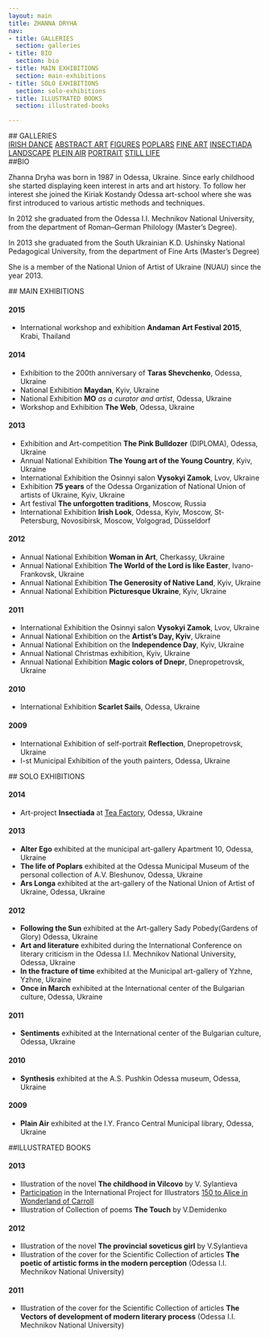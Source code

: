 ```yaml
---
layout: main
title: ZHANNA DRYHA
nav:
- title: GALLERIES
  section: galleries
- title: BIO
  section: bio
- title: MAIN EXHIBITIONS
  section: main-exhibitions
- title: SOLO EXHIBITIONS
  section: solo-exhibitions
- title: ILLUSTRATED BOOKS
  section: illustrated-books

---
```


  

<div class="section" id="galleries"/>
## GALLERIES

<div class="galleries">
<a href="gallery/irish-dance/" class="gallery">IRISH DANCE</a>
<a href="gallery/abstract-art/" class="gallery">ABSTRACT ART</a>
<a href="gallery/figures/" class="gallery">FIGURES</a>
<a href="gallery/poplars/" class="gallery">POPLARS</a>
<a href="gallery/fine-art/" class="gallery">FINE ART</a>
<a href="gallery/insectiada/" class="gallery">INSECTIADA</a>
<a href="gallery/landscape/" class="gallery">LANDSCAPE</a>
<a href="gallery/plein-air/" class="gallery">PLEIN AIR</a>
<a href="gallery/portrait/" class="gallery">PORTRAIT</a>
<a href="gallery/still-life/" class="gallery">STILL LIFE</a>
</div>

<div class="section" id="bio"/>
##BIO

Zhanna Dryha was born in 1987 in Odessa, Ukraine. Since early childhood she started displaying keen interest in arts and art history. To follow her interest she joined the Kiriak Kostandy Odessa art-school where she was first introduced to various artistic methods and techniques.

In 2012 she graduated from the Odessa I.I. Mechnikov National University, from the department of Roman–German Philology (Master’s Degree).

In 2013 she graduated from the South Ukrainian K.D. Ushinsky National Pedagogical University, from the department of Fine Arts (Master’s Degree)

She is a member of the National Union of Artist of Ukraine (NUAU) since the year 2013.


<div class="section" id="main-exhibitions"/>
## MAIN EXHIBITIONS

#### 2015
* International workshop and exhibition **Andaman Art Festival 2015**, Krabi, Thailand 

#### 2014
* Exhibition to the 200th anniversary of **Taras Shevchenko**, Odessa, Ukraine
* National Exhibition **Maydan**, Kyiv, Ukraine
* National Exhibition **MO** *as a curator and artist*, Odessa, Ukraine
* Workshop and Exhibition **The Web**, Odessa, Ukraine

#### 2013
* Exhibition and Art-competition **The Pink Bulldozer** (DIPLOMA), Odessa, Ukraine
* Annual National Exhibition **The Young art of the Young Country**, Kyiv, Ukraine
* International Exhibition the Osinnyi salon **Vysokyi Zamok**, Lvov, Ukraine
* Exhibition **75 years** of the Odessa Organization of National Union of artists of Ukraine, Kyiv, Ukraine
* Art festival **The unforgotten traditions**, Moscow, Russia
* International Exhibition **Irish Look**, Odessa, Kyiv, Moscow, St-Petersburg, Novosibirsk, Moscow, Volgograd, Düsseldorf

#### 2012
* Annual National Exhibition **Woman in Art**, Cherkassy, Ukraine
* Annual National Exhibition **The World of the Lord is like Easter**, Ivano-Frankovsk, Ukraine
* Annual National Exhibition **The Generosity of Native Land**, Kyiv, Ukraine
* Annual National Exhibition **Picturesque Ukraine**, Kyiv, Ukraine

#### 2011
* International Exhibition the Osinnyi salon **Vysokyi Zamok**, Lvov, Ukraine 
* Annual National Exhibition on the **Artist’s Day, Kyiv**, Ukraine
* Annual National Exhibition on the **Independence Day**, Kyiv, Ukraine
* Annual National Christmas exhibition, Kyiv, Ukraine
* Annual National Exhibition **Magic colors of Dnepr**, Dnepropetrovsk, Ukraine

#### 2010
* International Exhibition **Scarlet Sails**, Odessa, Ukraine

#### 2009 
* International Exhibition of self-portrait **Reflection**, Dnepropetrovsk, Ukraine
* I-st Municipal Exhibition of the youth painters, Odessa, Ukraine

<div class="section" id="solo-exhibitions"/>
## SOLO EXHIBITIONS

#### 2014
* Art-project **Insectiada** at [Tea Factory](https://www.facebook.com/Experimental.center.of.contemporary.art), Odessa, Ukraine

#### 2013 
* **Alter Ego** exhibited at the municipal art-gallery Apartment 10, Odessa, Ukraine
* **The life of Poplars** exhibited at the Odessa Municipal Museum of the personal collection of A.V. Bleshunov, Odessa, Ukraine
* **Ars Longa** exhibited at the art-gallery of the National Union of Artist of Ukraine, Odessa, Ukraine

#### 2012
* **Following the Sun** exhibited at the Art-gallery Sady Pobedy(Gardens of Glory) Odessa, Ukraine
* **Art and literature** exhibited during the International Conference on literary criticism in the Odessa I.I. Mechnikov National University, Odessa, Ukraine
* **In the fracture of time** exhibited at the Municipal art-gallery of Yzhne, Yzhne, Ukraine
* **Once in March** exhibited at the International center of the Bulgarian culture, Odessa, Ukraine

#### 2011
* **Sentiments** exhibited at the International center of the Bulgarian culture, Odessa, Ukraine

#### 2010
* **Synthesis** exhibited at the A.S. Pushkin Odessa museum, Odessa, Ukraine

#### 2009
* **Plain Air** exhibited at the I.Y. Franco Central Municipal library, Odessa, Ukraine

<div class="section" id="illustrated-books"/>
##ILLUSTRATED BOOKS

#### 2013
* Illustration of the novel **The childhood in Vilcovo** by V. Sylantieva
* [Participation](http://www.150alice.com/project/zhanna-dryha/) in the International Project for Illustrators [150 to Alice in Wonderland of Carroll](http://www.150alice.com/about/)
* Illustration of Collection of poems **The Touch** by V.Demidenko

#### 2012
* Illustration of the novel **The provincial soveticus  girl** by V.Sylantieva
* Illustration of the cover for the Scientific Collection of articles **The poetic of artistic forms in the modern perception** (Odessa I.I. Mechnikov National University)

#### 2011
* Illustration of the cover for the Scientific Collection of articles **The Vectors of development of modern literary process** (Odessa I.I. Mechnikov National University) 

